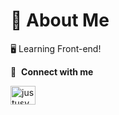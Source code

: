 # 📖 About Me

🖥️ Learning Front-end!

🔗 &nbsp;**Connect with me**

<a href="https://www.linkedin.com/in/justus-syd%C3%A4nmaa-9693ba15a" target="blank"><img align="center" src="https://raw.githubusercontent.com/rahuldkjain/github-profile-readme-generator/master/src/images/icons/Social/linked-in-alt.svg" alt="justusydanmaa" height="30" width="40" /></a>
